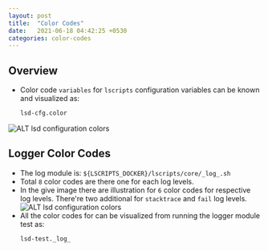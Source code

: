 ```yaml
---
layout: post
title:  "Color Codes"
date:   2021-06-18 04:42:25 +0530
categories: color-codes
---
```



## Overview



* Color code `variables` for `lscripts` configuration variables can be known and visualized as:
    ```bash
    lsd-cfg.color
    ```
![ALT lsd configuration colors]({{site.url}}/images/lsd-cfg.color.png)


## Logger Color Codes


* The log module is: `${LSCRIPTS_DOCKER}/lscripts/core/_log_.sh` 
* Total `8` color codes are there one for each log levels.
* In the give image there are illustration for `6` color codes for respective log levels. There're two additional for `stacktrace` and `fail` log levels.
![ALT lsd configuration colors]({{site.url}}/images/lsd-test._log_.png)
* All the color codes for can be visualized from running the logger module test as:
    ```bash
    lsd-test._log_
    ```

